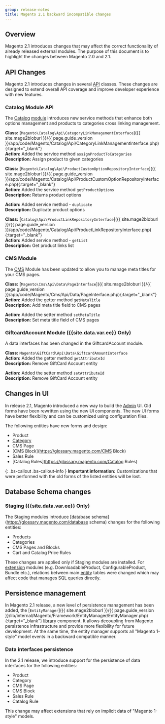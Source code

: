 ```yaml
---
group: release-notes
title: Magento 2.1 backward incompatible changes
---
```


## Overview

Magento 2.1 introduces changes that may affect the correct functionality of already released external modules. The purpose of this document is to highlight the changes between Magento 2.0 and 2.1.

## API Changes

Magento 2.1 introduces changes in several [API](https://glossary.magento.com/API) classes. These changes are designed to extend overall API coverage and improve developer experience with new features.

### Catalog Module API

The [Catalog](https://glossary.magento.com/Catalog) [module](https://glossary.magento.com/module) introduces new service methods that enhance both options management and products to categories cross linking management.

**Class:** [`Magento\Catalog\Api\CategoryLinkManagementInterface`]({{ site.mage2bloburl }}/{{ page.guide_version }}/app/code/Magento/Catalog/Api/CategoryLinkManagementInterface.php){:target="_blank"}<br/>
**Action:** Added the service method `assignProductToCategories`<br/>
**Description:** Assign product to given categories<br/>

**Class:** [`Magento\Catalog\Api\ProductCustomOptionRepositoryInterface`]({{ site.mage2bloburl }}/{{ page.guide_version }}/app/code/Magento/Catalog/Api/ProductCustomOptionRepositoryInterface.php){:target="_blank"}<br/>
**Action:** Added the service method `getProductOptions`<br/>
**Description:** Returns product options<br/>

**Action:** Added service method - `duplicate`<br/>
**Description:** Duplicate product options<br/>

**Class:** [`Catalog\Api\ProductLinkRepositoryInterface`]({{ site.mage2bloburl }}/{{ page.guide_version }}/app/code/Magento/Catalog/Api/ProductLinkRepositoryInterface.php){:target="_blank"}<br/>
**Action:** Added service method - `getList`<br/>
**Description:** Get product links list<br/>

### CMS Module

The [CMS](https://glossary.magento.com/CMS) Module has been updated to allow you to manage meta titles for your CMS pages.

**Class:** [`Magento\Cms\Api\Data\PageInterface`]({{ site.mage2bloburl }}/{{ page.guide_version }}/app/code/Magento/Cms/Api/Data/PageInterface.php){:target="_blank"}<br/>
**Action:** Added the getter method `getMetaTitle`<br/>
**Description:** Add meta title field to CMS pages<br/>

**Action:** Added the setter method `setMetaTitle`<br/>
**Description:** Set meta title field of CMS pages<br/>

### GiftcardAccount Module ({{site.data.var.ee}} Only)

A data interfaces has been changed in the GiftcardAccount module.

**Class:** `Magento\GiftCard\Api\Data\GiftcardAmountInterface`<br/>
**Action:** Added the getter method `getAttributeId`<br/>
**Description:** Remove GiftCard Account entity<br/>

**Action:** Added the setter method `setAttributeId`<br/>
**Description:** Remove GiftCard Account entity<br/>

## Changes in UI

In release 2.1, Magento introduced a new way to build the [Admin](https://glossary.magento.com/Admin) UI. Old forms have been rewritten using the new UI components. The new UI forms have better flexibility and can be customized using configuration files.

The following entities have new forms and design:

- Product
- [Category](https://glossary.magento.com/Category)
- CMS Page
- [CMS Block](https://glossary.magento.com/CMS Block)
- Sales Rule
- [Catalog Rules](https://glossary.magento.com/Catalog Rules)

{: .bs-callout .bs-callout-info }
**Important information:** Customizations that were performed with the old forms of the listed entities will be lost.

## Database Schema changes

### Staging ({{site.data.var.ee}} Only)

The Staging modules introduce [database schema](https://glossary.magento.com/database schema) changes for the following entities:

- Products
- Categories
- CMS Pages and Blocks
- Cart and Catalog Price Rules

These changes are applied only if Staging modules are installed. For [extension](https://glossary.magento.com/extension) modules (e.g. DownloadableProduct, ConfigurableProduct, Bundle etc.), relations between main [entity](https://glossary.magento.com/entity) tables were changed which may affect code that manages SQL queries directly.

## Persistence management

In Magento 2.1 release, a new level of persistence management has been added, the [`EntityManager`]({{ site.mage2bloburl }}/{{ page.guide_version }}/lib/internal/Magento/Framework/EntityManager/EntityManager.php){:target="_blank"} [library](https://glossary.magento.com/library) component. It allows decoupling from Magento persistence infrastructure and provide more flexibility for future development. At the same time, the entity manager supports all "Magento 1-style" model events in a backward compatible manner.

### Data interfaces persistence

In the 2.1 release, we introduce support for the persistence  of data interfaces for the following entities:

- Product
- Category
- CMS Page
- CMS Block
- Sales Rule
- Catalog Rule

This change may affect extensions that rely on implicit data of "Magento 1-style" models.
